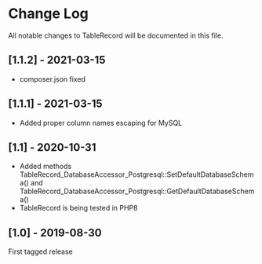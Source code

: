 Change Log
==========

All notable changes to TableRecord will be documented in this file.

## [1.1.2] - 2021-03-15

- composer.json fixed

## [1.1.1] - 2021-03-15

- Added proper column names escaping for MySQL

## [1.1] - 2020-10-31

- Added methods TableRecord_DatabaseAccessor_Postgresql::SetDefaultDatabaseSchema() and TableRecord_DatabaseAccessor_Postgresql::GetDefaultDatabaseSchema()
- TableRecord is being tested in PHP8

## [1.0] - 2019-08-30

First tagged release

